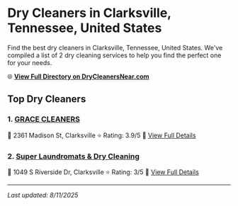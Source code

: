 # Dry Cleaners in Clarksville, Tennessee, United States

Find the best dry cleaners in Clarksville, Tennessee, United States. We've compiled a list of 2 dry cleaning services to help you find the perfect one for your needs.

🌐 **[View Full Directory on DryCleanersNear.com](https://drycleanersnear.com/city/US/Tennessee/Clarksville)**

## Top Dry Cleaners

### 1. [GRACE CLEANERS](https://drycleanersnear.com/dryCleaner/6861efad6d1fa2e11f51399a/grace-cleaners)
📍 2361 Madison St, Clarksville
⭐ Rating: 3.9/5
🔗 [View Full Details](https://drycleanersnear.com/dryCleaner/6861efad6d1fa2e11f51399a/grace-cleaners)

### 2. [Super Laundromats & Dry Cleaning](https://drycleanersnear.com/dryCleaner/6861efad6d1fa2e11f513b95/super-laundromats-dry-cleaning)
📍 1049 S Riverside Dr, Clarksville
⭐ Rating: 3/5
🔗 [View Full Details](https://drycleanersnear.com/dryCleaner/6861efad6d1fa2e11f513b95/super-laundromats-dry-cleaning)


---

*Last updated: 8/11/2025*
